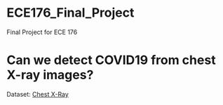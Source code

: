 # ECE176_Final_Project
Final Project for ECE 176

# Can we detect COVID19 from chest X-ray images? 

Dataset: [Chest X-Ray](https://pages.github.com/](https://www.kaggle.com/datasets/praveengovi/coronahack-chest-xraydataset)https://www.kaggle.com/datasets/praveengovi/coronahack-chest-xraydataset)
